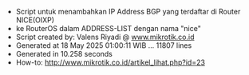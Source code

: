 - Script untuk menambahkan IP Address BGP yang terdaftar di Router NICE(OIXP)
- ke RouterOS dalam ADDRESS-LIST dengan nama "nice"
- Script created by: Valens Riyadi @ www.mikrotik.co.id
- Generated at 18 May 2025 01:00:11 WIB ... 11807 lines
- Generated in 10.258 seconds
- How-to: http://www.mikrotik.co.id/artikel_lihat.php?id=23
